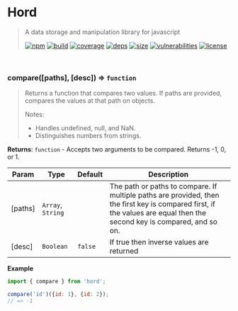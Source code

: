 # Hord

> A data storage and manipulation library for javascript
>
> [![npm][npm]][npm-url]
[![build][build]][build-url]
[![coverage][coverage]][coverage-url]
[![deps][deps]][deps-url]
[![size][size]][size-url]
[![vulnerabilities][vulnerabilities]][vulnerabilities-url]
[![license][license]][license-url]


<br><a name="compare"></a>

### compare([paths], [desc]) ⇒ <code>function</code>
> Returns a function that compares two values. If paths are provided, compares the values at that path on objects.> > Notes:> - Handles undefined, null, and NaN.> - Distinguishes numbers from strings.

**Returns**: <code>function</code> - Accepts two arguments to be compared. Returns -1, 0, or 1.  

| Param | Type | Default | Description |
| --- | --- | --- | --- |
| [paths] | <code>Array</code>, <code>String</code> |  | The path or paths to compare. If multiple paths are provided, then the first key is compared first, if the values are equal then the second key is compared, and so on. |
| [desc] | <code>Boolean</code> | <code>false</code> | If true then inverse values are returned |

**Example**  
``` javascriptimport { compare } from 'hord';compare('id')({id: 1}, {id: 2});// => -1```

[npm]: https://img.shields.io/npm/v/hord.svg
[npm-url]: https://npmjs.com/package/hord
[build]: https://travis-ci.org/DarrenPaulWright/hord.svg?branch&#x3D;master
[build-url]: https://travis-ci.org/DarrenPaulWright/hord
[coverage]: https://coveralls.io/repos/github/DarrenPaulWright/hord/badge.svg?branch&#x3D;master
[coverage-url]: https://coveralls.io/github/DarrenPaulWright/hord?branch&#x3D;master
[deps]: https://david-dm.org/darrenpaulwright/hord.svg
[deps-url]: https://david-dm.org/darrenpaulwright/hord
[size]: https://packagephobia.now.sh/badge?p&#x3D;hord
[size-url]: https://packagephobia.now.sh/result?p&#x3D;hord
[vulnerabilities]: https://snyk.io/test/github/DarrenPaulWright/hord/badge.svg?targetFile&#x3D;package.json
[vulnerabilities-url]: https://snyk.io/test/github/DarrenPaulWright/hord?targetFile&#x3D;package.json
[license]: https://img.shields.io/github/license/DarrenPaulWright/hord.svg
[license-url]: https://npmjs.com/package/hord/LICENSE.md
